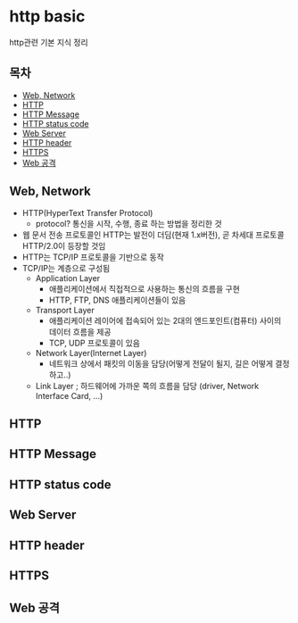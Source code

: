# http basic
http관련 기본 지식 정리

## 목차
- [Web, Network](#1)
- [HTTP](#2)
- [HTTP Message](#3)
- [HTTP status code](#4)
- [Web Server](#5)
- [HTTP header](#6)
- [HTTPS](#7)
- [Web 공격](#8)

## <a name='1'>Web, Network</a>
- HTTP(HyperText Transfer Protocol) 
  - protocol? 통신을 시작, 수행, 종료 하는 방법을 정리한 것
- 웹 문서 전송 프로토콜인 HTTP는 발전이 더딤(현재 1.x버전), 곧 차세대 프로토콜 HTTP/2.0이 등장할 것임
- HTTP는 TCP/IP 프로토콜을 기반으로 동작
- TCP/IP는 계층으로 구성됨
  - Application Layer
    - 애플리케이션에서 직접적으로 사용하는 통신의 흐름을 구현
    - HTTP, FTP, DNS 애플리케이션들이 있음
  - Transport Layer 
    - 애플리케이션 레이어에 접속되어 있는 2대의 엔드포인트(컴퓨터) 사이의 데이터 흐름을 제공
    - TCP, UDP 프로토콜이 있음
  - Network Layer(Internet Layer)
    - 네트워크 상에서 패킷의 이동을 담당(어떻게 전달이 될지, 길은 어떻게 결정하고..)
  - Link Layer ; 하드웨어에 가까운 쪽의 흐름을 담당 (driver, Network Interface Card, ...)
  
## <a name='2'>HTTP</a>


## <a name='3'>HTTP Message</a>


## <a name='4'>HTTP status code</a>


## <a name='5'>Web Server</a>


## <a name='6'>HTTP header</a>


## <a name='7'>HTTPS</a>


## <a name='8'>Web 공격</a> 
